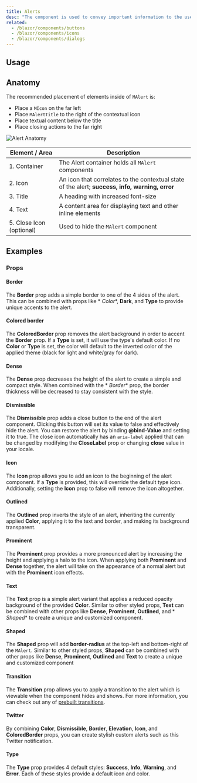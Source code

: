 ```yaml
---
title: Alerts
desc: "The component is used to convey important information to the user through the use contextual types icons and color.These default types come in in 4 variations: **Success**,**Info**,**Warning**, and **Error**. Default icons are assigned which help represent different actions each type portrays. Many parts of an alert such as **Border**, **Icon**, and **Color** can also be customized to fit almost any situation."
related:
  - /blazor/components/buttons
  - /blazor/components/icons
  - /blazor/components/dialogs
---
```


## Usage

<alerts-usage></alerts-usage>

## Anatomy

The recommended placement of elements inside of `MAlert` is:

* Place a `MIcon` on the far left
* Place `MAlertTitle` to the right of the contextual icon
* Place textual content below the title
* Place closing actions to the far right

![Alert Anatomy](https://cdn.masastack.com/stack/doc/masablazor/anatomy/alert-anatomy.png)

| Element / Area | Description |
| - | - |
| 1. Container | The Alert container holds all `MAlert` components |
| 2. Icon | An icon that correlates to the contextual state of the alert; **success, info, warning, error** |
| 3. Title | A heading with increased font-size |
| 4. Text | A content area for displaying text and other inline elements |
| 5. Close Icon (optional) | Used to hide the `MAlert` component |

## Examples

### Props

#### Border

The **Border** prop adds a simple border to one of the 4 sides of the alert. This can be combined with props like *
*Color**, **Dark**, and **Type** to provide unique accents to the alert.

<masa-example file="Examples.components.alerts.Border"></masa-example>

#### Colored border

The **ColoredBorder** prop removes the alert background in order to accent the **Border** prop. If a **Type** is set, it
will use the type's default color. If no **Color** or **Type** is set, the color will default to the inverted color of
the applied theme (black for light and white/gray for dark).

<masa-example file="Examples.components.alerts.ColoredBorder"></masa-example>

#### Dense

The **Dense** prop decreases the height of the alert to create a simple and compact style. When combined with the *
*Border** prop, the border thickness will be decreased to stay consistent with the style.

<masa-example file="Examples.components.alerts.Dense"></masa-example>

#### Dismissible

The **Dismissible** prop adds a close button to the end of the alert component. Clicking this button will set its value
to false and effectively hide the alert. You can restore the alert by binding  **@bind-Value** and setting it to true.
The close icon automatically has an `aria-label` applied that can be changed by modifying the **CloseLabel** prop or
changing **close** value in your locale.

<masa-example file="Examples.components.alerts.Dismissible"></masa-example>

#### Icon

The **Icon** prop allows you to add an icon to the beginning of the alert component. If a **Type** is provided, this
will override the default type icon. Additionally, setting the **Icon** prop to false will remove the icon altogether.

<masa-example file="Examples.components.alerts.Icon"></masa-example>

#### Outlined

The **Outlined** prop inverts the style of an alert, inheriting the currently applied **Color**, applying it to the text
and border, and making its background transparent.

<masa-example file="Examples.components.alerts.Outlined"></masa-example>

#### Prominent

The **Prominent** prop provides a more pronounced alert by increasing the height and applying a halo to the icon. When
applying both **Prominent** and **Dense** together, the alert will take on the appearance of a normal alert but with the
**Prominent** icon effects.

<masa-example file="Examples.components.alerts.Prominent"></masa-example>

#### Text

The **Text** prop is a simple alert variant that applies a reduced opacity background of the provided **Color**. Similar
to other styled props, **Text** can be combined with other props like **Dense**, **Prominent**, **Outlined**, and *
*Shaped** to create a unique and customized component.

<masa-example file="Examples.components.alerts.Text"></masa-example>

#### Shaped

The **Shaped** prop will add **border-radius**  at the top-left and bottom-right of the `MAlert`. Similar to other
styled props, **Shaped** can be combined with other props like **Dense**, **Prominent**, **Outlined** and **Text** to
create a unique and customized component

<masa-example file="Examples.components.alerts.Shaped"></masa-example>

#### Transition

The **Transition** prop allows you to apply a transition to the alert which is viewable when the component hides and
shows. For more information, you can check out any of [prebuilt transitions](/blazor/styles-and-animations/transitions).

<masa-example file="Examples.components.alerts.Transition"></masa-example>

#### Twitter

By combining **Color**, **Dismissible**, **Border**, **Elevation**, **Icon**, and **ColoredBorder** props, you can
create stylish custom alerts such as this Twitter notification.

<masa-example file="Examples.components.alerts.Twitter"></masa-example>

#### Type

The **Type** prop provides 4 default styles: **Success**, **Info**, **Warning**, and **Error**. Each of these styles
provide a default icon and color.

<masa-example file="Examples.components.alerts.Type"></masa-example>
